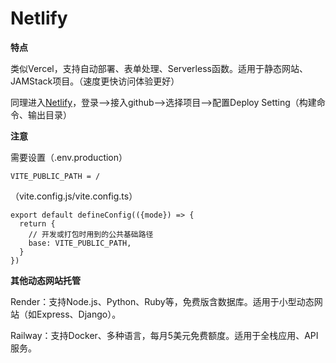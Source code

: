 # Netlify

**特点**

类似Vercel，支持自动部署、表单处理、Serverless函数。适用于静态网站、JAMStack项目。（速度更快访问体验更好）

同理进入[Netlify](https://app.netlify.com/)，登录-->接入github-->选择项目-->配置Deploy Setting（构建命令、输出目录）

**注意**

需要设置（.env.production）
```[.env.production]
VITE_PUBLIC_PATH = /
```

（vite.config.js/vite.config.ts）
```[vite.config.js]
export default defineConfig(({mode}) => {
  return {
    // 开发或打包时用到的公共基础路径
    base: VITE_PUBLIC_PATH,
  }
})
```

**其他动态网站托管**

Render：支持Node.js、Python、Ruby等，免费版含数据库。适用于小型动态网站（如Express、Django）。

Railway：支持Docker、多种语言，每月5美元免费额度。适用于全栈应用、API服务。
